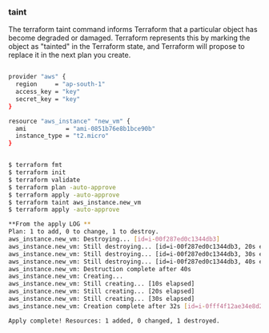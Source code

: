 ### taint

The terraform taint command informs Terraform that a particular object has become degraded or damaged. 
Terraform represents this by marking the object as "tainted" in the Terraform state, and Terraform will propose to replace it in the next plan you create.

```sh 

provider "aws" {
  region     = "ap-south-1"
  access_key = "key"
  secret_key = "key"
}

resource "aws_instance" "new_vm" {
  ami           = "ami-0851b76e8b1bce90b"
  instance_type = "t2.micro"
}


$ terraform fmt 
$ terraform init
$ terraform validate 
$ terraform plan -auto-approve
$ terraform apply -auto-approve
$ terraform taint aws_instance.new_vm
$ terraform apply -auto-approve

**From the apply LOG **
Plan: 1 to add, 0 to change, 1 to destroy.
aws_instance.new_vm: Destroying... [id=i-00f287ed0c1344db3]
aws_instance.new_vm: Still destroying... [id=i-00f287ed0c1344db3, 20s elapsed]
aws_instance.new_vm: Still destroying... [id=i-00f287ed0c1344db3, 30s elapsed]
aws_instance.new_vm: Still destroying... [id=i-00f287ed0c1344db3, 40s elapsed]
aws_instance.new_vm: Destruction complete after 40s
aws_instance.new_vm: Creating...
aws_instance.new_vm: Still creating... [10s elapsed]
aws_instance.new_vm: Still creating... [20s elapsed]
aws_instance.new_vm: Still creating... [30s elapsed]
aws_instance.new_vm: Creation complete after 32s [id=i-0fff4f12ae34e8d2d]

Apply complete! Resources: 1 added, 0 changed, 1 destroyed.
